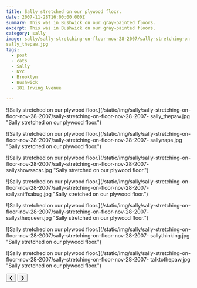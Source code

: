 ```yaml
---
title: Sally stretched on our plywood floor.
date: 2007-11-28T16:00:00.000Z
summary: This was in Bushwick on our gray-painted floors.
excerpt: This was in Bushwick on our gray-painted floors.
category: sally
image: sally/sally-stretching-on-floor-nov-28-2007/sally-stretching-on-floor-nov-28-2007-
sally_thepaw.jpg
tags:
  - post 
  - cats 
  - Sally
  - NYC
  - Brooklyn
  - Bushwick
  - 181 Irving Avenue

---
```


<div id="viewport">

![Sally stretched on our plywood floor.](/static/img/sally/sally-stretching-on-floor-nov-28-2007/sally-stretching-on-floor-nov-28-2007-
sally_thepaw.jpg "Sally stretched on our plywood floor.")

![Sally stretched on our plywood floor.](/static/img/sally/sally-stretching-on-floor-nov-28-2007/sally-stretching-on-floor-nov-28-2007-
sallynaps.jpg "Sally stretched on our plywood floor.")

![Sally stretched on our plywood floor.](/static/img/sally/sally-stretching-on-floor-nov-28-2007/sally-stretching-on-floor-nov-28-2007-
sallyshowsscar.jpg "Sally stretched on our plywood floor.")

![Sally stretched on our plywood floor.](/static/img/sally/sally-stretching-on-floor-nov-28-2007/sally-stretching-on-floor-nov-28-2007-
sallysniffsabug.jpg "Sally stretched on our plywood floor.")

![Sally stretched on our plywood floor.](/static/img/sally/sally-stretching-on-floor-nov-28-2007/sally-stretching-on-floor-nov-28-2007-
sallysthequeen.jpg "Sally stretched on our plywood floor.")

![Sally stretched on our plywood floor.](/static/img/sally/sally-stretching-on-floor-nov-28-2007/sally-stretching-on-floor-nov-28-2007-
sallythinking.jpg "Sally stretched on our plywood floor.")

![Sally stretched on our plywood floor.](/static/img/sally/sally-stretching-on-floor-nov-28-2007/sally-stretching-on-floor-nov-28-2007-
talktothepaw.jpg "Sally stretched on our plywood floor.")

</div>
<div class="flex row-reverse space-between">
  <div id="caption"></div>
  <div class="prevnext-container">
    <button id="buttonPrevious">&#10094;</button>
    <button id="buttonNext">&#10095;</button>
  </div>
</div>